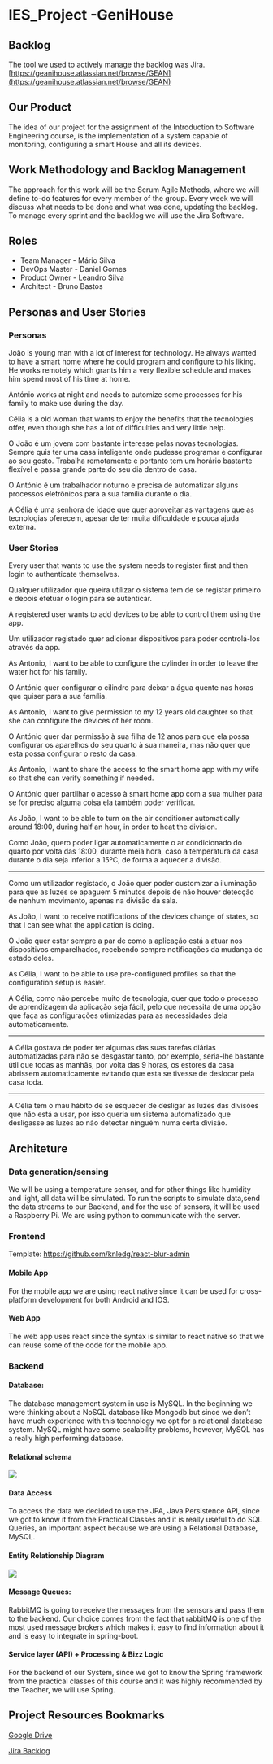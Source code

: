 # IES_Project -GeniHouse

## Backlog

The tool we used to actively manage the backlog was Jira. [https://geanihouse.atlassian.net/browse/GEAN](https://geanihouse.atlassian.net/browse/GEAN)


## Our Product

The idea of our project for the assignment of the Introduction to Software Engineering course, is the implementation of a system capable of monitoring, configuring a smart House and all its devices.  

## Work  Methodology and Backlog Management

The approach for this work will be the Scrum Agile Methods, where we will define to-do features for every member of the group. Every week we will discuss what needs to be done  and what was done, updating the backlog. To manage every sprint and the backlog we will use the Jira Software.


## Roles

- Team Manager - Mário Silva
- DevOps Master - Daniel Gomes
- Product Owner - Leandro Silva
- Architect - Bruno Bastos



## Personas and  User Stories

### Personas

João is young man with a lot of interest for technology. He always wanted to have a smart home where he could program and configure to his liking. He works remotely which grants him a very flexible schedule and makes him spend most of his time at home.

António works at night and needs to automize some processes for his family to make use during the day.

Célia is a old woman that wants to enjoy the benefits that the tecnologies offer, even though she has a lot of difficulties and very little help.

O João é um jovem com bastante interesse pelas novas tecnologias. Sempre quis ter uma casa inteligente onde pudesse programar e configurar ao seu gosto. Trabalha remotamente e portanto tem um horário bastante flexível e passa grande parte do seu dia dentro de casa. 

O António é um trabalhador noturno e precisa de automatizar alguns processos eletrônicos para a sua família durante o dia.

A Célia é uma senhora de idade que quer aproveitar as vantagens que as tecnologias oferecem, apesar de ter muita dificuldade e pouca ajuda externa.



### User Stories


Every user that wants to use the system needs to register first and then login to authenticate themselves.

Qualquer utilizador que queira utilizar o sistema tem de se registar primeiro e depois efetuar o login para se autenticar.

A registered user wants to add devices to be able to control them using the app.

Um utilizador registado quer adicionar dispositivos para poder controlá-los através da app.

As Antonio, I want to be able to configure the cylinder in order to leave the water hot for his family.

O António quer configurar o cilindro para deixar a água quente nas horas que quiser para a sua família.

As Antonio, I want to give permission to my 12 years old daughter so that she can  configure the devices of her room.

O António quer dar permissão à sua filha de 12 anos para que ela possa configurar os aparelhos do  seu quarto à sua maneira, mas não quer que esta possa configurar o resto da casa.

As Antonio, I want to share the access to the smart home app with my wife so that she can verify something if needed.

O António quer partilhar o acesso à smart home app com a sua mulher para se for preciso alguma coisa ela também poder verificar.

As João, I want to be able to turn on the air conditioner automatically around 18:00, during half an hour, in order to heat the division.

Como João, quero poder ligar automaticamente o ar condicionado do quarto por volta das 18:00, durante meia hora, caso a temperatura da casa durante o dia seja inferior a 15ºC, de forma a aquecer a divisão. 

--------------
Como um utilizador registado, o João quer poder customizar a iluminação para que as luzes se apaguem 5 minutos depois de não houver detecção de nenhum movimento, apenas na divisão da sala.

As João, I want to receive notifications of the devices change of states, so that I can see what the application is doing. 

O João quer estar sempre a par de como a aplicação está a atuar nos dispositivos emparelhados, recebendo sempre notificações da mudança do estado deles.

As Célia, I want to be able to use pre-configured profiles so that the configuration setup is easier. 

A Célia, como não percebe muito de tecnologia, quer que todo o processo de aprendizagem da aplicação seja fácil, pelo que necessita de uma opção que faça as configurações otimizadas para as necessidades dela automaticamente.

------------------
A Célia gostava de poder ter algumas das suas tarefas diárias automatizadas para não se desgastar tanto, por exemplo, seria-lhe bastante útil que todas as manhãs, por volta das 9 horas, os estores da casa abrissem automaticamente evitando que esta se tivesse de deslocar pela casa toda.

------------------
A Célia tem o mau hábito de se esquecer de desligar as luzes das divisões que não está a usar, por isso queria um sistema automatizado que desligasse as luzes ao não detectar ninguém numa certa divisão.



## Architeture



### Data generation/sensing

We will be using a temperature sensor, and for other things like humidity and light, all data will be simulated. To run the scripts to simulate data,send the data streams to our Backend, and for the use of sensors, it will be used a Raspberry Pi. We are using python to communicate with the server. 

### Frontend

Template: https://github.com/knledg/react-blur-admin

#### Mobile App

For the mobile app we are using react native since it can be used for cross-platform development for both Android and IOS. 

#### Web App

The web app uses react since the syntax is similar to react native so that we can reuse some of the code for the mobile app.

### Backend

#### Database:

The database management system in use is MySQL. In the beginning we were thinking about a NoSQL database like Mongodb but since we don’t have much experience with this technology we opt for a relational database system. MySQL might have some scalability problems, however, MySQL has a really high performing database.

#### Relational schema

![](./RelationalSchema.jpg)

#### Data Access
To access the data we decided to use the JPA, Java Persistence API, since we got to know it from the Practical Classes and it is  really useful to do SQL Queries, an important aspect because we are using a Relational Database, MySQL.

#### Entity Relationship Diagram

![](./architecture-diagram.jpg)

#### Message Queues:

RabbitMQ is going to receive the messages from the sensors and pass them to the backend. Our choice comes from the fact that rabbitMQ is one of the most used message brokers which makes it easy to find information about it and is easy to integrate in spring-boot.

#### Service layer (API) + Processing & Bizz Logic

For the backend of our System, since we got to know the Spring framework from the practical classes of this course and it was highly recommended by the Teacher, we will use Spring.

## Project Resources Bookmarks

[Google Drive ](https://drive.google.com/drive/folders/1Nwdul_tBhj4nKEn1nzR1FGi_7EghT7Ay?usp=sharing )

[Jira Backlog](https://geanihouse.atlassian.net/browse/GEAN)

